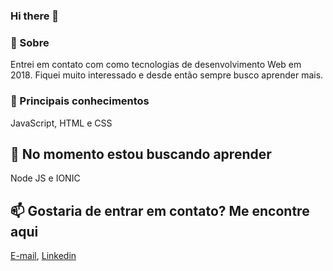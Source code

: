 ### Hi there 👋

### 💬 Sobre
Entrei em contato com como tecnologias de desenvolvimento Web em 2018. Fiquei muito interessado e desde então sempre busco aprender mais.


### 👯 Principais conhecimentos
JavaScript, HTML e CSS

## 🌱 No momento estou buscando aprender
Node JS e IONIC

## 📫 Gostaria de entrar em contato? Me encontre aqui
[E-mail](marcoantoniopereira41@gmail.com), [Linkedin](linkedin.com/in/marco-antonio-ab61391a2)

<!--
**MaapTom/MaapTom** is a ✨ _special_ ✨ repository because its `README.md` (this file) appears on your GitHub profile.

Here are some ideas to get you started:

- 🔭 I’m currently working on ...
- 🌱 I’m currently learning ...
- 👯 I’m looking to collaborate on ...
- 🤔 I’m looking for help with ...
- 💬 Ask me about ...
- 📫 How to reach me: ...
- 😄 Pronouns: ...
- ⚡ Fun fact: ...
-->
